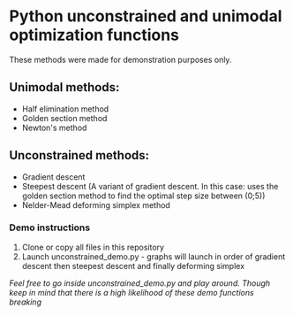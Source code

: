 # Python unconstrained and unimodal optimization functions

These methods were made for demonstration purposes only.

## Unimodal methods:

- Half elimination method
- Golden section method
- Newton's method

## Unconstrained methods:

- Gradient descent
- Steepest descent (A variant of gradient descent. In this case: uses the golden section method to find the optimal step size between (0;5))
- Nelder-Mead deforming simplex method

### Demo instructions

1. Clone or copy all files in this repository
2. Launch unconstrained_demo.py - graphs will launch in order of gradient descent then steepest descent and finally deforming simplex

*Feel free to go inside unconstrained_demo.py and play around. Though keep in mind that there is a high likelihood of these demo functions breaking*